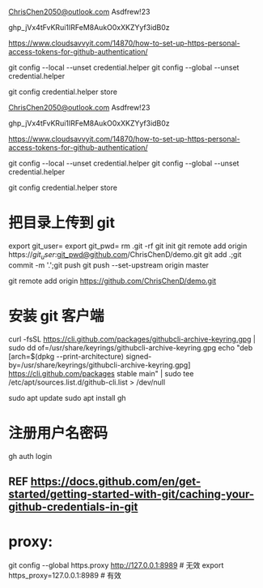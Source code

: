 
ChrisChen2050@outlook.com
Asdfrew!23

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


https://www.cloudsavvyit.com/14870/how-to-set-up-https-personal-access-tokens-for-github-authentication/

git config --local --unset credential.helper
git config --global --unset credential.helper


git config credential.helper store


ChrisChen2050@outlook.com
Asdfrew!23

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


https://www.cloudsavvyit.com/14870/how-to-set-up-https-personal-access-tokens-for-github-authentication/

git config --local --unset credential.helper
git config --global --unset credential.helper


git config credential.helper store


# 把目录上传到 git
export git_user=
export git_pwd=
rm .git -rf
git init
git remote add origin https://$git_user:$git_pwd@github.com/ChrisChenD/demo.git
git add .;git commit -m '.';git push
git push --set-upstream origin master

git remote add origin https://github.com/ChrisChenD/demo.git


# 安装 git 客户端
curl -fsSL https://cli.github.com/packages/githubcli-archive-keyring.gpg | sudo dd of=/usr/share/keyrings/githubcli-archive-keyring.gpg
echo "deb [arch=$(dpkg --print-architecture) signed-by=/usr/share/keyrings/githubcli-archive-keyring.gpg] https://cli.github.com/packages stable main" | sudo tee /etc/apt/sources.list.d/github-cli.list > /dev/null

sudo apt update
sudo apt install gh

# 注册用户名密码
gh auth login
## REF https://docs.github.com/en/get-started/getting-started-with-git/caching-your-github-credentials-in-git

# proxy:
git config --global https.proxy http://127.0.0.1:8989 # 无效
export https_proxy=127.0.0.1:8989 # 有效

